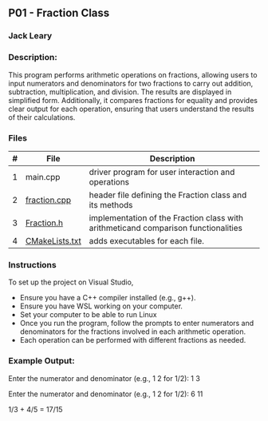 ## P01 - Fraction Class
### Jack Leary
### Description:

This program performs arithmetic operations on fractions, allowing users to input numerators and denominators for two fractions to carry out addition, subtraction, multiplication, and division. The results are displayed in simplified form. Additionally, it compares fractions for equality and provides clear output for each operation, ensuring that users understand the results of their calculations.

### Files

|   #   | File            | Description                                        |
| :---: | --------------- | -------------------------------------------------- |
|   1   | main.cpp        | driver program for user interaction and operations |
|   2   | [fraction.cpp](https://github.com/jackleary271/2143-OOP/blob/main/Assignments/PO1/fraction.cpp)    | header file defining the Fraction class and its methods         |
|   3   | [Fraction.h](https://github.com/jackleary271/2143-OOP/blob/main/Assignments/PO1/Fraction.h)      | implementation of the Fraction class with arithmeticand comparison functionalities |
|   4   | [CMakeLists.txt](https://github.com/jackleary271/2143-OOP/blob/main/Assignments/PO1/CMakeLists.txt)  | adds executables for each file. |

### Instructions
To set up the project on Visual Studio,
- Ensure you have a C++ compiler installed (e.g., g++).
- Ensure you have WSL working on your computer.
- Set your computer to be able to run Linux
- Once you run the program, follow the prompts to enter numerators and denominators for the fractions involved in each arithmetic operation.
- Each operation can be performed with different fractions as needed.


### Example Output:

Enter the numerator and denominator (e.g., 1 2 for 1/2): 1 3

Enter the numerator and denominator (e.g., 1 2 for 1/2): 6 11

1/3 + 4/5 = 17/15
